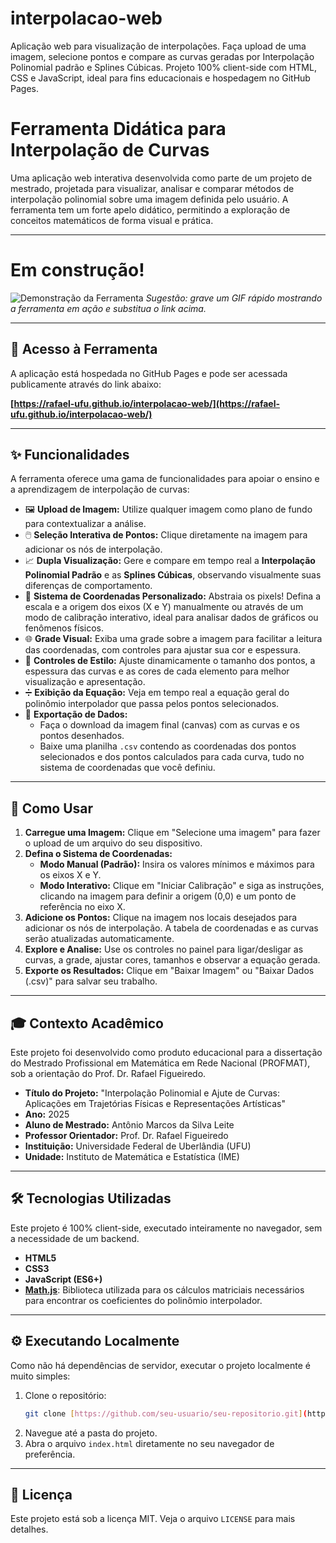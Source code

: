 # interpolacao-web

Aplicação web para visualização de interpolações. Faça upload de uma imagem, selecione pontos e compare as curvas geradas por Interpolação Polinomial padrão e Splines Cúbicas. Projeto 100% client-side com HTML, CSS e JavaScript, ideal para fins educacionais e hospedagem no GitHub Pages.


# Ferramenta Didática para Interpolação de Curvas

Uma aplicação web interativa desenvolvida como parte de um projeto de mestrado, projetada para visualizar, analisar e comparar métodos de interpolação polinomial sobre uma imagem definida pelo usuário. A ferramenta tem um forte apelo didático, permitindo a exploração de conceitos matemáticos de forma visual e prática.

---
# Em construção!
![Demonstração da Ferramenta](https://i.imgur.com/link-para-sua-imagem.gif)
*Sugestão: grave um GIF rápido mostrando a ferramenta em ação e substitua o link acima.*

---

## 🚀 Acesso à Ferramenta

A aplicação está hospedada no GitHub Pages e pode ser acessada publicamente através do link abaixo:

**[https://rafael-ufu.github.io/interpolacao-web/](https://rafael-ufu.github.io/interpolacao-web/)**


---

## ✨ Funcionalidades

A ferramenta oferece uma gama de funcionalidades para apoiar o ensino e a aprendizagem de interpolação de curvas:

-   🖼️ **Upload de Imagem:** Utilize qualquer imagem como plano de fundo para contextualizar a análise.
-   🖱️ **Seleção Interativa de Pontos:** Clique diretamente na imagem para adicionar os nós de interpolação.
-   📈 **Dupla Visualização:** Gere e compare em tempo real a **Interpolação Polinomial Padrão** e as **Splines Cúbicas**, observando visualmente suas diferenças de comportamento.
-   📐 **Sistema de Coordenadas Personalizado:** Abstraia os pixels! Defina a escala e a origem dos eixos (X e Y) manualmente ou através de um modo de calibração interativo, ideal para analisar dados de gráficos ou fenômenos físicos.
-   🌐 **Grade Visual:** Exiba uma grade sobre a imagem para facilitar a leitura das coordenadas, com controles para ajustar sua cor e espessura.
-   🎨 **Controles de Estilo:** Ajuste dinamicamente o tamanho dos pontos, a espessura das curvas e as cores de cada elemento para melhor visualização e apresentação.
-   ➗ **Exibição da Equação:** Veja em tempo real a equação geral do polinômio interpolador que passa pelos pontos selecionados.
-   💾 **Exportação de Dados:**
    -   Faça o download da imagem final (canvas) com as curvas e os pontos desenhados.
    -   Baixe uma planilha `.csv` contendo as coordenadas dos pontos selecionados e dos pontos calculados para cada curva, tudo no sistema de coordenadas que você definiu.

---

## 📖 Como Usar

1.  **Carregue uma Imagem:** Clique em "Selecione uma imagem" para fazer o upload de um arquivo do seu dispositivo.
2.  **Defina o Sistema de Coordenadas:**
    -   **Modo Manual (Padrão):** Insira os valores mínimos e máximos para os eixos X e Y.
    -   **Modo Interativo:** Clique em "Iniciar Calibração" e siga as instruções, clicando na imagem para definir a origem (0,0) e um ponto de referência no eixo X.
3.  **Adicione os Pontos:** Clique na imagem nos locais desejados para adicionar os nós de interpolação. A tabela de coordenadas e as curvas serão atualizadas automaticamente.
4.  **Explore e Analise:** Use os controles no painel para ligar/desligar as curvas, a grade, ajustar cores, tamanhos e observar a equação gerada.
5.  **Exporte os Resultados:** Clique em "Baixar Imagem" ou "Baixar Dados (.csv)" para salvar seu trabalho.

---

## 🎓 Contexto Acadêmico

Este projeto foi desenvolvido como produto educacional para a dissertação do Mestrado Profissional em Matemática em Rede Nacional (PROFMAT), sob a orientação do Prof. Dr. Rafael Figueiredo.

-   **Título do Projeto:** "Interpolação Polinomial e Ajute de Curvas: Aplicações em Trajetórias Físicas e Representações Artísticas"
-   **Ano:** 2025
-   **Aluno de Mestrado:** Antônio Marcos da Silva Leite
-   **Professor Orientador:** Prof. Dr. Rafael Figueiredo
-   **Instituição:** Universidade Federal de Uberlândia (UFU)
-   **Unidade:** Instituto de Matemática e Estatística (IME)

---

## 🛠️ Tecnologias Utilizadas

Este projeto é 100% client-side, executado inteiramente no navegador, sem a necessidade de um backend.

-   **HTML5**
-   **CSS3**
-   **JavaScript (ES6+)**
-   **[Math.js](https://mathjs.org/)**: Biblioteca utilizada para os cálculos matriciais necessários para encontrar os coeficientes do polinômio interpolador.

---

## ⚙️ Executando Localmente

Como não há dependências de servidor, executar o projeto localmente é muito simples:

1.  Clone o repositório:
    ```bash
    git clone [https://github.com/seu-usuario/seu-repositorio.git](https://github.com/seu-usuario/seu-repositorio.git)
    ```
2.  Navegue até a pasta do projeto.
3.  Abra o arquivo `index.html` diretamente no seu navegador de preferência.

---

## 📄 Licença

Este projeto está sob a licença MIT. Veja o arquivo `LICENSE` para mais detalhes.
